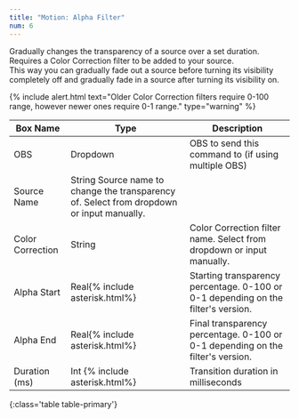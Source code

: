 ```yaml
---
title: "Motion: Alpha Filter"
num: 6
---
```

Gradually changes the transparency of a source over a set duration.\
Requires a Color Correction filter to be added to your source.\
This way you can gradually fade out a source before turning its visibility completely off and gradually fade in a source after turning its visibility on.

{% include alert.html text="Older Color Correction filters require 0-100 range, however newer ones require 0-1 range." type="warning" %} 

| Box Name | Type | Description | 
|-------|--------|--------
|OBS|Dropdown|OBS to send this command to (if using multiple OBS)|
|Source Name |	String	Source name to change the transparency of. Select from dropdown or input manually.
|Color Correction	| String|	Color Correction filter name. Select from dropdown or input manually.
|Alpha Start |	Real{% include asterisk.html%}|	Starting transparency percentage. 0-100 or 0-1 depending on the filter's version.
|Alpha End |	Real{% include asterisk.html%}|	Final transparency percentage. 0-100 or 0-1 depending on the filter's version.
|Duration (ms) |	Int {% include asterisk.html%}|	Transition duration in milliseconds
{:class='table table-primary'}









